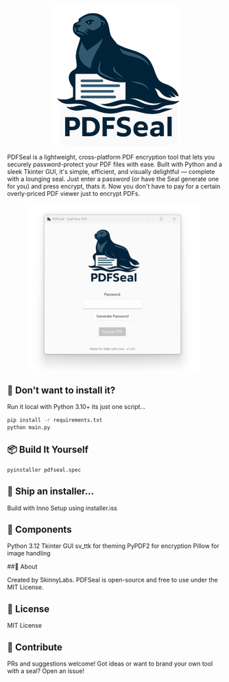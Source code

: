 <p align="center">
  <img src="visuals/logo.png" alt="PDFSeal Logo" width="300"/>
</p>


PDFSeal is a lightweight, cross-platform PDF encryption tool that lets you securely password-protect your PDF files with ease. Built with Python and a sleek Tkinter GUI, it's simple, efficient, and visually delightful — complete with a lounging seal.  Just enter a password (or have the Seal generate one for you) and press encrypt, thats it. Now you don't have to pay for a certain overly-priced PDF viewer just to encrypt PDFs. 

<p align="center">
  <img src="visuals/screenshot.png" alt="PDFSeal Logo" width="400"/>
</p>

## 🔧 Don't want to install it?
Run it local with Python 3.10+ its just one script...

``` bash
pip install -r requirements.txt
python main.py
```

## 📦 Build It Yourself
``` bash
pyinstaller pdfseal.spec
```

## 🚀 Ship an installer... 
Build with Inno Setup using installer.iss

## 🧪 Components
Python 3.12
Tkinter GUI
sv_ttk for theming
PyPDF2 for encryption
Pillow for image handling

##🧐 About

Created by SkinnyLabs.
PDFSeal is open-source and free to use under the MIT License.

## 📜 License
MIT License

## 🤝 Contribute
PRs and suggestions welcome!
Got ideas or want to brand your own tool with a seal? Open an issue!
